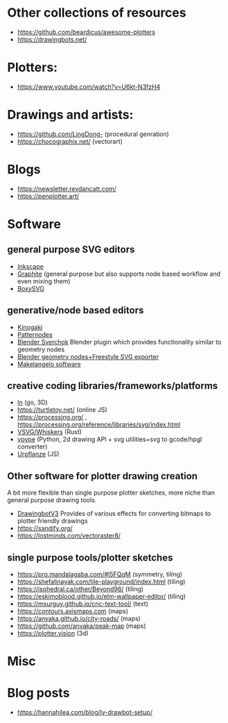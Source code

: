 
# Other collections of resources

* https://github.com/beardicus/awesome-plotters
* https://drawingbots.net/

# Plotters:

* https://www.youtube.com/watch?v=U6kt-N3fzH4

# Drawings and artists:

* https://github.com/LingDong- (procedural genration)
* https://chocographix.net/ (vectorart)

# Blogs

* https://newsletter.revdancatt.com/
* https://penplotter.art/

# Software


## general purpose SVG editors

* [Inkscape](https://inkscape.org/)
* [Graphite](https://graphite.rs/) (general purpose but also supports node based workflow and even mixing them)
* [BoxySVG](https://boxy-svg.com/)
 
## generative/node based editors

* [Kinogaki](https://app.kinogaki.com/) 
* [Patternodes](https://www.lostminds.com/patternodes3/)
* [Blender Sverchok](https://github.com/nortikin/sverchok) Blender plugin which provides functionality similar to geometry nodes
* [Blender geometry nodes+Freestyle SVG exporter](https://www.blender.org/)
* [Makelangelo software](https://github.com/MarginallyClever/Makelangelo-software)


## creative coding libraries/frameworks/platforms

* [ln](https://github.com/fogleman/ln/tree/master) (go, 3D)
* https://turtletoy.net/ (online JS)
* https://processing.org/ , https://processing.org/reference/libraries/svg/index.html
* [VSVG/Whiskers](https://github.com/abey79/vsvg/blob/master/crates/whiskers/README.md) (Rust)
* [vpype](https://github.com/abey79/vpype) (Python, 2d drawing API + svg utilities+svg to gcode/hpgl converter)
* [Urpflanze](https://urpflanze.genbs.dev/) (JS)


## Other software for plotter drawing creation

A bit more flexible than single purpose plotter sketches, more niche than general purpose drawing tools.

* [DrawingbotV3](https://drawingbotv3.com/) Provides of various effects for converting bitmaps to plotter friendly drawings
* https://sandify.org/ 
* https://lostminds.com/vectoraster8/


## single purpose tools/plotter sketches

* https://pro.mandalagaba.com/#l5FQqM (symmetry, tiling)
* https://shefalinayak.com/tile-playground/index.html (tiling)
* https://isohedral.ca/other/Beyond96/ (tiling)
* https://eskimoblood.github.io/elm-wallpaper-editor/ (tiling)
* https://msurguy.github.io/cnc-text-tool/ (text)
* https://contours.axismaps.com (maps)
* https://anvaka.github.io/city-roads/ (maps)
* https://github.com/anvaka/peak-map (maps)
* https://plotter.vision (3d)

# Misc


# Blog posts

* https://hannahilea.com/blog/ly-drawbot-setup/

